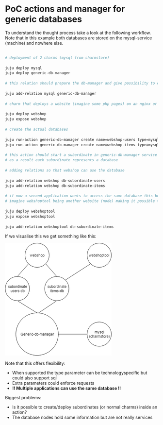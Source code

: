 # PoC actions and manager for generic databases

To understand the thought process take a look at the following workflow. Note that in this example both databases are stored on the mysql-service (machine) and nowhere else. 

```bash

# deployment of 2 charms (mysql from charmstore)

juju deploy mysql
juju deploy generic-db-manager

# this relation should prepare the db-manager and give possibility to create mysql databases

juju add-relation mysql generic-db-manager

# charm that deploys a website (imagine some php pages) on an nginx or apache

juju deploy webshop
juju expose webshop 

# create the actual databases

juju run-action generic-db-manager create name=webshop-users type=mysql
juju run-action generic-db-manager create name=webshop-items type=mysql

# this action should start a subordinate in generic-db-manager service 
# as a result each subordinate represents a database

# adding relations so that webshop can use the database

juju add-relation webshop db-subordinate-users
juju add-relation webshop db-subordinate-items

# if now a second application wants to access the same database this becomes possible
# imagine webshoptool being another website (node) making it possible to fill the items database and tables

juju deploy webshoptool
juju expose webshoptool

juju add-relation webshoptool db-subordinate-items


```

If we visualise this we get something like this:

![action poc](/images/actionspoc.png)

Note that this offers flexibility:

- When supported the type parameter can be technologyspecific but could also support sql
- Extra parameters could enforce requests
- **!! Multiple applications can use the same database !!**


Biggest problems: 

- Is it possible to create/deploy subordinates (or normal charms) inside an action?
- The database nodes hold some information but are not really services 